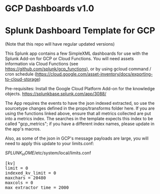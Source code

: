 # GCP Dashboards v1.0

# Splunk Dashboard Template for GCP

(Note that this repo will have regular updated versions)

This Splunk app contains a few SimpleXML dashboards for use with the Splunk Add-on for GCP or Cloud Functions.
You will need assets information via Cloud Functions (see https://github.com/splunk/gcp_functions), or by using gcloud command / cron schedule (https://cloud.google.com/asset-inventory/docs/exporting-to-cloud-storage)

Pre-requisites:
Install the Google Cloud Platform Add-on for the knowledge objects. https://splunkbase.splunk.com/app/3088/

The App requires the events to have the json indexed extracted, so use the sourcetype changes defined in the props/transforms folder here.
If you are using the functions linked above, ensure that all metrics collected are put into a metrics index. The searches in the template expects this index to be called "gcp_metrics"; if you have a different index names, please update in the app's macros.

Also, as some of the json in GCP's message payloads are large, you will need to apply this update to your limits.conf:

$SPLUNK_HOME$/etc/system/local/limits.conf

<pre>
[kv]
limit = 0
indexed_kv_limit = 0
maxchars = 20480
maxcols = 0
max_extractor_time = 2000
</pre>

